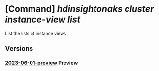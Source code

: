 # [Command] _hdinsightonaks cluster instance-view list_

List the lists of instance views

## Versions

### [2023-06-01-preview](/Resources/mgmt-plane/L3N1YnNjcmlwdGlvbnMve30vcmVzb3VyY2Vncm91cHMve30vcHJvdmlkZXJzL21pY3Jvc29mdC5oZGluc2lnaHQvY2x1c3RlcnBvb2xzL3t9L2NsdXN0ZXJzL3t9L2luc3RhbmNldmlld3M=/2023-06-01-preview.xml) **Preview**

<!-- mgmt-plane /subscriptions/{}/resourcegroups/{}/providers/microsoft.hdinsight/clusterpools/{}/clusters/{}/instanceviews 2023-06-01-preview -->
